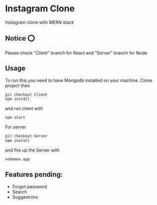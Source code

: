 # Instagram Clone
Instagram clone with MERN stack

## Notice ⭕️
Please check "Client" branch for React and "Server" branch for Node

## Usage
To run this you need to have Mongodb installed on your machine.
Clone project then 
```bash
git checkout Client
npm install
```
and run client with 
```bash
npm start
```
For server 
```bash
git checkout Server
npm install
```
and fire up the Server with
```bash
nodemon app
```

## Features pending:
 - Forgot password
 - Search
 - Suggestions
